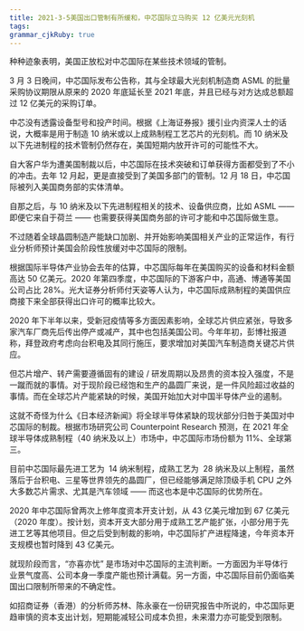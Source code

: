 ```yaml
---
title: 2021-3-5美国出口管制有所缓和，中芯国际立马购买 12 亿美元光刻机
tags: 
grammar_cjkRuby: true
---
```



种种迹象表明，美国正放松对中芯国际在某些技术领域的管制。

3 月 3 日晚间，中芯国际发布公告称，其与全球最大光刻机制造商 ASML 的批量采购协议期限从原来的 2020 年底延长至 2021 年底，并且已经与对方达成总额超过 12 亿美元的采购订单。

中芯没有透露设备型号和投产时间。根据《上海证券报》援引业内资深人士的话说，大概率是用于制造 10 纳米或以上成熟制程工艺芯片的光刻机。而 10 纳米及以下先进制程的技术管制仍然存在，美国短期内放开许可的可能性不大。

自大客户华为遭美国制裁以后，中芯国际在技术突破和订单获得方面都受到了不小的冲击。去年 12 月起，更是直接受到了美国多部门的管制。12 月 18 日，中芯国际被列入美国商务部的实体清单。

自那之后，与 10 纳米及以下先进制程相关的技术、设备供应商，比如 ASML —— 即便它来自于荷兰 —— 也需要获得美国商务部的许可才能和中芯国际做生意。

不过随着全球晶圆制造产能缺口加剧、并开始影响美国相关产业的正常运作，有行业分析师预计美国会阶段性放缓对中芯国际的限制。

根据国际半导体产业协会去年的估算，中芯国际每年在美国购买的设备和材料金额高达 50 亿美元。2020 年第四季度，中芯国际的下游客户中，高通、博通等美国公司占比 28%。光大证券分析师付天姿等人认为，中芯国际成熟制程的美国供应商接下来全部获得出口许可的概率比较大。

2020 年下半年以来，受新冠疫情等多方面因素影响，全球芯片供应紧张，导致多家汽车厂商先后传出停产或减产，其中也包括美国公司。今年年初，彭博社报道称，拜登政府考虑向台积电及其同行施压，要求增加对美国汽车制造商关键芯片供应。

但芯片增产、转产需要遵循固有的建设 / 研发周期以及昂贵的资本投入强度，不是一蹴而就的事情。对于现阶段已经饱和生产的晶圆厂来说，是一件风险超过收益的事情。而在全球芯片产能紧缺的时候，美国开始加大对中国半导体产业的遏制。

这就不奇怪为什么《日本经济新闻》将全球半导体紧缺的现状部分归咎于美国对中芯国际的制裁。根据市场研究公司 Counterpoint Research 预测，在 2021 年全球半导体成熟制程（40 纳米及以上）市场中，中芯国际市场份额为 11%、全球第三。

目前中芯国际最先进工艺为  14 纳米制程，成熟工艺为  28 纳米及以上制程，虽然落后于台积电、三星等世界领先的晶圆厂，但已经能够满足除顶级手机 CPU 之外大多数芯片需求、尤其是汽车领域 —— 而这也本是中芯国际的优势所在。

2020 年中芯国际曾两次上修年度资本开支计划，从 43 亿美元增加到 67 亿美元（2020 年度）。按计划，资本开支大部分用于成熟工艺产能扩张，小部分用于先进工艺等其他项目。但之后受到制裁的影响，中芯国际扩产进程降速，今年资本开支规模也暂时降到 43 亿美元。

就现阶段而言，“亦喜亦忧” 是市场对中芯国际的主流判断。一方面因为半导体行业景气度高、公司本身一季度产能也预计满载。另一方面，中芯国际目前仍面临美国出口限制所带来的不确定性。

如招商证券（香港）的分析师苏林、陈永豪在一份研究报告中所说的，中芯国际更趋审慎的资本支出计划，短期能减轻公司成本负担，未来潜力亦可能受到限制。